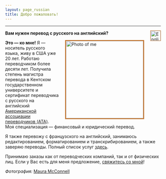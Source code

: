 ```yaml
---
layout: page_russian
title: Добро пожаловать!
---
```



-------

<a href="{{ site.baseurl }}"><img src="{{ site.baseurl }}public/english_icon.png" alt="English version of website" style="border:1px solid;border-color:rgb(196, 120, 52);width:32px;margin-left:20px;padding:0px;background:transparent;" align="right"></a>

**Вам нужен перевод с русского на английский?**

<img src="{{ site.baseurl }}public/updated_photoshoot_crop.jpg" alt="Photo of me" style="border:3px solid;border-color:rgb(196, 120, 52);width: 250px;margin-left:20px;padding:0px;background:transparent;" align="right">

**Это &mdash; ко мне!** Я &mdash; носитель русского языка, живу в США уже 20 лет. Работаю переводчиком более десяти лет. Получила степень магистра перевода в Кентском государственном университете и сертификат переводчика с русского на английский <a href="http://atanet.org">Американской ассоциации переводчиков (ATA)</a>. Моя специализация &mdash; финансовый и юридический перевод.

Я также перевожу с французского на английский, занимаюсь редактированием, форматированием и транскрибированием, а также заверяю переводы. Полный список услуг <a href="{{ site.baseurl }}services_russian">здесь</a>.

Принимаю заказы как от переводческих компаний, так и от физических лиц. Если у Вас есть для меня предложение, <a href="{{ site.baseurl }}contact_russian/">свяжитесь со мной</a>!

*Фотография:* <a href="http://www.ntietz.com">Maura McConnell</a>

